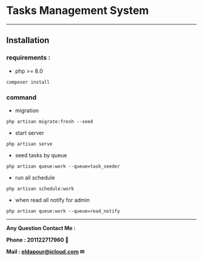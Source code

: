 # Tasks Management System
***
## Installation

### requirements :
* php >= 8.0

```
composer install
```
### command

* migration 
```
php artisan migrate:fresh --seed
```
* start server
```
php artisan serve
```
* seed tasks by queue
```
php artisan queue:work --queue=task_seeder
```
* run all schedule
```
php artisan schedule:work
```
* when read all notify for admin
```
php artisan queue:work --queue=read_notify
```

***

**Any Question Contact Me :**

**Phone : 201122717960 📱**

**Mail : eldapour@icloud.com ✉**   

